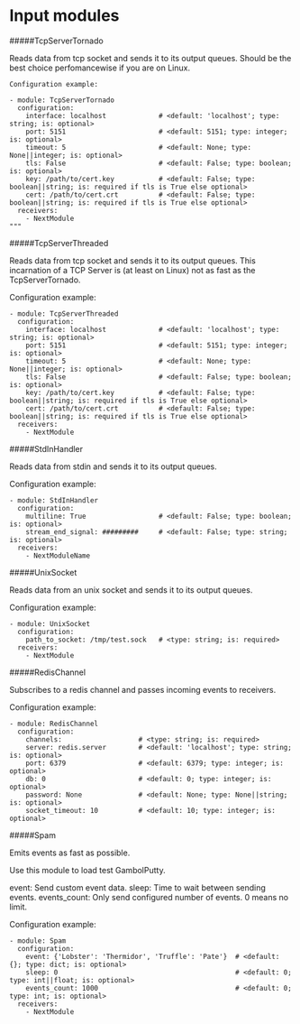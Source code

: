 Input modules
==========
#####TcpServerTornado

Reads data from tcp socket and sends it to its output queues.
Should be the best choice perfomancewise if you are on Linux.

    Configuration example:

    - module: TcpServerTornado
      configuration:
        interface: localhost             # <default: 'localhost'; type: string; is: optional>
        port: 5151                       # <default: 5151; type: integer; is: optional>
        timeout: 5                       # <default: None; type: None||integer; is: optional>
        tls: False                       # <default: False; type: boolean; is: optional>
        key: /path/to/cert.key           # <default: False; type: boolean||string; is: required if tls is True else optional>
        cert: /path/to/cert.crt          # <default: False; type: boolean||string; is: required if tls is True else optional>
      receivers:
        - NextModule
    """


#####TcpServerThreaded

Reads data from tcp socket and sends it to its output queues.
This incarnation of a TCP Server is (at least on Linux) not as fast as the TcpServerTornado.

Configuration example:

    - module: TcpServerThreaded
      configuration:
        interface: localhost             # <default: 'localhost'; type: string; is: optional>
        port: 5151                       # <default: 5151; type: integer; is: optional>
        timeout: 5                       # <default: None; type: None||integer; is: optional>
        tls: False                       # <default: False; type: boolean; is: optional>
        key: /path/to/cert.key           # <default: False; type: boolean||string; is: required if tls is True else optional>
        cert: /path/to/cert.crt          # <default: False; type: boolean||string; is: required if tls is True else optional>
      receivers:
        - NextModule

#####StdInHandler

Reads data from stdin and sends it to its output queues.

Configuration example:

    - module: StdInHandler
      configuration:
        multiline: True                  # <default: False; type: boolean; is: optional>
        stream_end_signal: #########     # <default: False; type: string; is: optional>
      receivers:
        - NextModuleName

#####UnixSocket

Reads data from an unix socket and sends it to its output queues.

Configuration example:

    - module: UnixSocket
      configuration:
        path_to_socket: /tmp/test.sock   # <type: string; is: required>
      receivers:
        - NextModule

#####RedisChannel

Subscribes to a redis channel and passes incoming events to receivers.

Configuration example:

    - module: RedisChannel
      configuration:
        channels:                   # <type: string; is: required>
        server: redis.server        # <default: 'localhost'; type: string; is: optional>
        port: 6379                  # <default: 6379; type: integer; is: optional>
        db: 0                       # <default: 0; type: integer; is: optional>
        password: None              # <default: None; type: None||string; is: optional>
        socket_timeout: 10          # <default: 10; type: integer; is: optional>

#####Spam

Emits events as fast as possible.

Use this module to load test GambolPutty.

event: Send custom event data.
sleep: Time to wait between sending events.
events_count: Only send configured number of events. 0 means no limit.

Configuration example:

    - module: Spam
      configuration:
        event: {'Lobster': 'Thermidor', 'Truffle': 'Pate'}  # <default: {}; type: dict; is: optional>
        sleep: 0                                            # <default: 0; type: int||float; is: optional>
        events_count: 1000                                  # <default: 0; type: int; is: optional>
      receivers:
        - NextModule